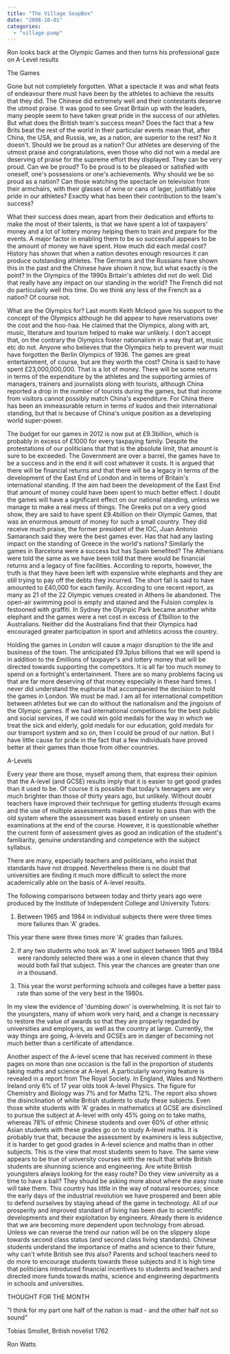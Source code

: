 ```yaml
---
title: "The Village SoapBox"
date: "2008-10-01"
categories: 
  - "village-pump"
---
```


Ron looks back at the Olympic Games and then turns his professional gaze on A-Level results

The Games

Gone but not completely forgotten. What a spectacle it was and what feats of endeavour there must have been by the athletes to achieve the results that they did. The Chinese did extremely well and their contestants deserve the utmost praise. It was good to see Great Britain up with the leaders, many people seem to have taken great pride in the success of our athletes. But what does the British team's success mean? Does the fact that a few Brits beat the rest of the world in their particular events mean that, after China, the USA, and Russia, we, as a nation, are superior to the rest? No it doesn't. Should we be proud as a nation? Our athletes are deserving of the utmost praise and congratulations, even those who did not win a medal are deserving of praise for the supreme effort they displayed. They can be very proud. Can we be proud? To be proud is to be pleased or satisfied with oneself, one's possessions or one's achievements. Why should we be so proud as a nation? Can those watching the spectacle on television from their armchairs, with their glasses of wine or cans of lager, justifiably take pride in our athletes? Exactly what has been their contribution to the team's success?

What their success does mean, apart from their dedication and efforts to make the most of their talents, is that we have spent a lot of taxpayers' money and a lot of lottery money helping them to train and prepare for the events. A major factor in enabling them to be so successful appears to be the amount of money we have spent. How much did each medal cost? History has shown that when a nation devotes enough resources it can produce outstanding athletes. The Germans and the Russians have shown this in the past and the Chinese have shown it now, but what exactly is the point? In the Olympics of the 1990s Britain's athletes did not do well. Did that really have any impact on our standing in the world? The French did not do particularly well this time. Do we think any less of the French as a nation? Of course not.

What are the Olympics for? Last month Keith Mcleod gave his support to the concept of the Olympics although he did appear to have reservations over the cost and the hoo-haa. He claimed that the Olympics, along with art, music, literature and tourism helped to make war unlikely. I don't accept that, on the contrary the Olympics foster nationalism in a way that art, music etc do not. Anyone who believes that the Olympics help to prevent war must have forgotten the Berlin Olympics of 1936. The games are great entertainment, of course, but are they worth the cost? China is said to have spent £23,000,000,000. That is a lot of money. There will be some returns in terms of the expenditure by the athletes and the supporting armies of managers, trainers and journalists along with tourists, although China reported a drop in the number of tourists during the games, but that income from visitors cannot possibly match China's expenditure. For China there has been an immeasurable return in terms of kudos and their international standing, but that is because of China's unique position as a developing world super-power.

The budget for our games in 2012 is now put at £9.3billion, which is probably in excess of £1000 for every taxpaying family. Despite the protestations of our politicians that that is the absolute limit, that amount is sure to be exceeded. The Government are over a barrel, the games have to be a success and in the end it will cost whatever it costs. It is argued that there will be financial returns and that there will be a legacy in terms of the development of the East End of London and in terms of Britain's international standing. If the aim had been the development of the East End that amount of money could have been spent to much better effect. I doubt the games will have a significant effect on our national standing, unless we manage to make a real mess of things. The Greeks put on a very good show, they are said to have spent £9.4billion on their Olympic Games, that was an enormous amount of money for such a small country. They did receive much praise, the former president of the IOC, Juan Antonio Samaranch said they were the best games ever. Has that had any lasting impact on the standing of Greece in the world's nations? Similarly the games in Barcelona were a success but has Spain benefited? The Athenians were told the same as we have been told that there would be financial returns and a legacy of fine facilities. According to reports, however, the truth is that they have been left with expensive white elephants and they are still trying to pay off the debts they incurred. The short fall is said to have amounted to £40,000 for each family. According to one recent report, as many as 21 of the 22 Olympic venues created in Athens lie abandoned. The open-air swimming pool is empty and stained and the Fulsion complex is festooned with graffiti. In Sydney the Olympic Park became another white elephant and the games were a net cost in excess of £1billion to the Australians. Neither did the Australians find that their Olympics had encouraged greater participation in sport and athletics across the country.

Holding the games in London will cause a major disruption to the life and business of the town. The anticipated £9.3plus billions that we will spend is in addition to the £millions of taxpayer's and lottery money that will be directed towards supporting the competitors. It is all far too much money to spend on a fortnight's entertainment. There are so many problems facing us that are far more deserving of that money especially in these hard times. I never did understand the euphoria that accompanied the decision to hold the games in London. We must be mad. I am all for international competition between athletes but we can do without the nationalism and the jingoism of the Olympic games. If we had international competitions for the best public and social services, if we could win gold medals for the way in which we treat the sick and elderly, gold medals for our education, gold medals for our transport system and so on, then I could be proud of our nation. But I have little cause for pride in the fact that a few individuals have proved better at their games than those from other countries.

A-Levels

Every year there are those, myself among them, that express their opinion that the A-level (and GCSE) results imply that it is easier to get good grades than it used to be. Of course it is possible that today's teenagers are very much brighter than those of thirty years ago, but unlikely. Without doubt teachers have improved their technique for getting students through exams and the use of multiple assessments makes it easier to pass than with the old system where the assessment was based entirely on unseen examinations at the end of the course. However, it is questionable whether the current form of assessment gives as good an indication of the student's familiarity, genuine understanding and competence with the subject syllabus.

There are many, especially teachers and politicians, who insist that standards have not dropped. Nevertheless there is no doubt that universities are finding it much more difficult to select the more academically able on the basis of A-level results.

The following comparisons between today and thirty years ago were produced by the Institute of Independent College and University Tutors:

1) Between 1965 and 1984 in individual subjects there were three times more failures than 'A' grades.

This year there were three times more 'A' grades than failures.

2) If any two students who took an 'A' level subject between 1965 and 1984 were randomly selected there was a one in eleven chance that they would both fail that subject. This year the chances are greater than one in a thousand.

3) This year the worst performing schools and colleges have a better pass rate than some of the very best in the 1980s.

In my view the evidence of 'dumbing down' is overwhelming. It is not fair to the youngsters, many of whom work very hard, and a change is necessary to restore the value of awards so that they are properly regarded by universities and employers, as well as the country at large. Currently, the way things are going, A-levels and GCSEs are in danger of becoming not much better than a certificate of attendance.

Another aspect of the A-level scene that has received comment in these pages on more than one occasion is the fall in the proportion of students taking maths and science at A-level. A particularly worrying feature is revealed in a report from The Royal Society. In England, Wales and Northern Ireland only 6% of 17 year olds took A-level Physics. The figure for Chemistry and Biology was 7% and for Maths 12%. The report also shows the disinclination of white British students to study these subjects. Even those white students with 'A' grades in mathematics at GCSE are disinclined to pursue the subject at A-level with only 45% going on to take maths, whereas 78% of ethnic Chinese students and over 60% of other ethnic Asian students with these grades go on to study A-level maths. It is probably true that, because the assessment by examiners is less subjective, it is harder to get good grades in A-level science and maths than in other subjects. This is the view that most students seem to have. The same view appears to be true of university courses with the result that white British students are shunning science and engineering. Are white British youngsters always looking for the easy route? Do they view university as a time to have a ball? They should be asking more about where the easy route will take them. This country has little in the way of natural resources; since the early days of the industrial revolution we have prospered and been able to defend ourselves by staying ahead of the game in technology. All of our prosperity and improved standard of living has been due to scientific developments and their exploitation by engineers. Already there is evidence that we are becoming more dependent upon technology from abroad. Unless we can reverse the trend our nation will be on the slippery slope towards second class status (and second class living standards). Chinese students understand the importance of maths and science to their future, why can't white British see this also? Parents and school teachers need to do more to encourage students towards these subjects and it is high time that politicians introduced financial incentives to students and teachers and directed more funds towards maths, science and engineering departments in schools and universities.

THOUGHT FOR THE MONTH

"I think for my part one half of the nation is mad - and the other half not so sound"

Tobias Smollet, British novelist 1762

Ron Watts
